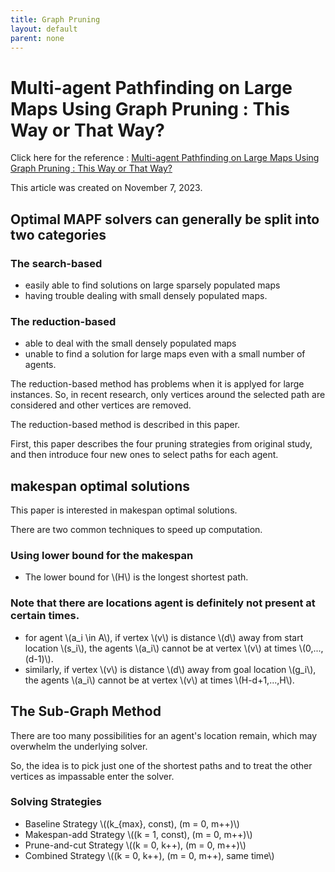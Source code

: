```yaml
---
title: Graph Pruning
layout: default
parent: none
---
```

<script type="text/javascript" id="MathJax-script" async src="https://cdn.jsdelivr.net/npm/mathjax@3/es5/tex-chtml.js"></script>

# Multi-agent Pathfinding on Large Maps Using Graph Pruning : This Way or That Way?
Click here for the reference : <a href="http://svancara.net/files/ICAART_2023_SP_study.pdf" target="_blank">Multi-agent Pathfinding on Large Maps Using Graph Pruning : This Way or That Way?</a>

This article was created on November 7, 2023.

## Optimal MAPF solvers can generally be split into two categories

### The search-based
-  easily able to find solutions on large sparsely populated maps 
-  having trouble dealing with small densely populated maps.

### The reduction-based 
- able to deal with the small densely populated maps
- unable to find a solution for large maps even with a small number of agents.

The reduction-based method has problems when it is applyed for large instances.
So, in recent research, only vertices around the selected path are considered and other vertices are removed.

The reduction-based method is described in this paper.

First, this paper describes the four pruning strategies from original study, and then introduce four new ones to select paths for each agent.

## makespan optimal solutions
This paper is interested in makespan optimal solutions.

There are two common techniques to speed up computation.

### Using lower bound for the makespan
- The lower bound for \\(H\\) is the longest shortest path.

### Note that there are locations agent is definitely not present at certain times.
- for agent \\(a_i \in A\\), if vertex \\(v\\) is distance \\(d\\) away from start location \\(s_i\\), the agents \\(a_i\\) cannot be at vertex \\(v\\) at times \\(0,...,(d-1)\\).
- similarly, if vertex \\(v\\) is distance \\(d\\) away from goal location \\(g_i\\), the agents \\(a_i\\) cannot be at vertex \\(v\\) at times \\(H-d+1,...,H\\).

## The Sub-Graph Method
There are too many possibilities for an agent's location remain, which may overwhelm the underlying solver.

So, the idea is to pick just one of the shortest paths and to treat the other vertices as impassable enter the solver.

### Solving Strategies

- Baseline Strategy \\((k_{max}, const), (m = 0, m++)\\)
- Makespan-add Strategy \\((k = 1, const), (m = 0, m++)\\)
- Prune-and-cut Strategy \\((k = 0, k++), (m = 0, m++)\\)
- Combined Strategy \\((k = 0, k++), (m = 0, m++), same time\\)